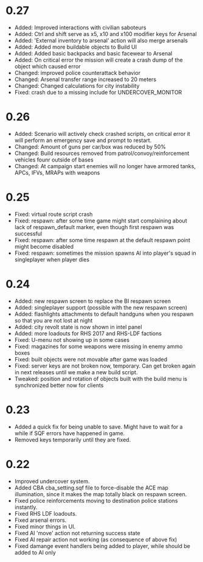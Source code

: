 # 0.27
- Added: Improved interactions with civilian saboteurs
- Added: Ctrl and shift serve as x5, x10 and x100 modifier keys for Arsenal
- Added: 'External inventory to arsenal' action will also merge arsenals
- Added: Added more buildable objects to Build UI
- Added: Added basic backpacks and basic facewear to Arsenal
- Added: On critical error the mission will create a crash dump of the object which caused error
- Changed: improved police counterattack behavior
- Changed: Arsenal transfer range increased to 20 meters
- Changed: Changed calculations for city instability
- Fixed: crash due to a missing include for UNDERCOVER_MONITOR

# 0.26
- Added: Scenario will actively check crashed scripts, on critical error it will perform an emergency save and prompt to restart.
- Changed: Amount of guns per car/box was reduced by 50%
- Changed: Build resources removed from patrol/convoy/reinforcement vehicles founr outside of bases
- Changed: At campaign start enemies will no longer have armored tanks, APCs, IFVs, MRAPs with weapons

# 0.25
- Fixed: virtual route script crash
- Fixed: respawn: after some time game might start complaining about lack of respawn_default marker, even though first respawn was successful
- Fixed: respawn: after some time respawn at the default respawn point might become disabled
- Fixed: respawn: sometimes the mission spawns AI into player's squad in singleplayer when player dies

# 0.24
- Added: new respawn screen to replace the BI respawn screen
- Added: singleplayer support (possible with the new respawn screen)
- Added: flashlights attachments to default handguns when you respawn so that you are not lost at night
- Added: city revolt state is now shown in intel panel
- Added: more loadouts for RHS 2017 and RHS-LDF factions
- Fixed: U-menu not showing up in some cases
- Fixed: magazines for some weapons were missing in enemy ammo boxes
- Fixed: built objects were not movable after game was loaded
- Fixed: server keys are not broken now, temporary. Can get broken again in next releases until we make a new build script.
- Tweaked: position and rotation of objects built with the build menu is synchronized better now for clients

# 0.23
- Added a quick fix for being unable to save. Might have to wait for a while if SQF errors have happened in game.
- Removed keys temporarily until they are fixed.

# 0.22
- Improved undercover system.
- Added CBA cba_setting.sqf file to force-disable the ACE map illumination, since it makes the map totally black on respawn screen.
- Fixed police reinforcements moving to destination police stations instantly.
- Fixed RHS LDF loadouts.
- Fixed arsenal errors.
- Fixed minor things in UI.
- Fixed AI 'move' action not returning success state
- Fixed AI repair action not working (as consequence of above fix)
- Fixed damange event handlers being added to player, while should be added to AI only